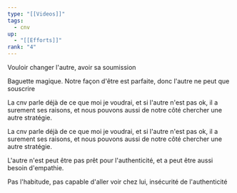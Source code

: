 ```yaml
---
type: "[[Videos]]"
tags:
  - cnv
up:
  - "[[Efforts]]"
rank: "4"
---
```

Vouloir changer l'autre, avoir sa soumission

Baguette magique. Notre façon d'être est parfaite, donc l'autre ne peut que souscrire

La cnv parle déjà de ce que moi je voudrai, et si l'autre n'est pas ok, il a surement ses raisons, et nous pouvons aussi de notre côté chercher une autre stratégie.

La cnv parle déjà de ce que moi je voudrai, et si l'autre n'est pas ok, il a surement ses raisons, et nous pouvons aussi de notre côté chercher une autre stratégie.

L'autre n'est peut être pas prêt pour l'authenticité, et a peut être aussi besoin d'empathie.

Pas l'habitude, pas capable d'aller voir chez lui, insécurité de l'authenticité